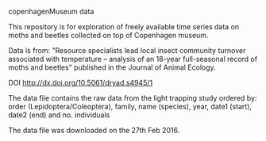 copenhagenMuseum data

This repository is for exploration of freely available time series data on moths and beetles collected on top of Copenhagen museum.

Data is from: "Resource specialists lead local insect community turnover associated with temperature – analysis of an 18-year full-seasonal record of moths and beetles" published in the Journal of Animal Ecology.

DOI http://dx.doi.org/10.5061/dryad.s4945/1 

The data file contains the raw data from the light trapping study ordered by: order (Lepidoptera/Coleoptera), family, name (species), year, date1 (start), date2 (end) and no. individuals

The data file was downloaded on the 27th Feb 2016.
